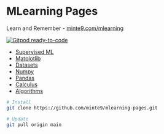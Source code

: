 # MLearning Pages

Learn and Remember - [minte9.com/mlearning](https://www.minte9.com/mlearning)

[![Gitpod ready-to-code](https://img.shields.io/badge/Gitpod-ready--to--code-blue?logo=gitpod)](https://gitpod.io/#https://github.com/minte9/mlearning-pages)

- [Supervised ML](./main/supervised-ml/) 
- [Matplotlib](./main/matplotlib/)
- [Datasets](./main/datasets/)
- [Numpy](./main/numpy/)
- [Pandas](./main/pandas/)
- [Calculus](./main/calculus/)
- [Algorithms](./main/algorithms/)

~~~sh
# Install
git clone https://github.com/minte9/mlearning-pages.git

# Update
git pull origin main
~~~